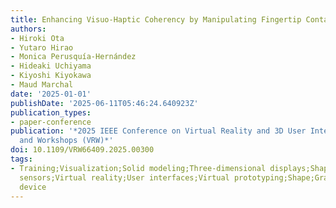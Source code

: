 ```yaml
---
title: Enhancing Visuo-Haptic Coherency by Manipulating Fingertip Contact Tilt
authors:
- Hiroki Ota
- Yutaro Hirao
- Monica Perusquía-Hernández
- Hideaki Uchiyama
- Kiyoshi Kiyokawa
- Maud Marchal
date: '2025-01-01'
publishDate: '2025-06-11T05:46:24.640923Z'
publication_types:
- paper-conference
publication: '*2025 IEEE Conference on Virtual Reality and 3D User Interfaces Abstracts
  and Workshops (VRW)*'
doi: 10.1109/VRW66409.2025.00300
tags:
- Training;Visualization;Solid modeling;Three-dimensional displays;Shape;Refining;Tactile
  sensors;Virtual reality;User interfaces;Virtual prototyping;Shape;Grasping interaction;Handheld
  device
---
```

